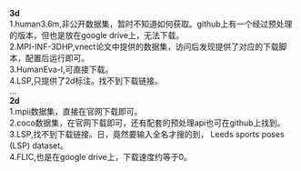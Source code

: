 **3d**  
1.human3.6m,非公开数据集，暂时不知道如何获取。github上有一个经过预处理的版本，但也是放在google drive上，无法下载。    
2.MPI-INF-3DHP,vnect论文中提供的数据集，访问后发现提供了对应的下载脚本，配置后运行即可。  
3.HumanEva-I,可直接下载。  
4.LSP,只提供了2d标注。找不到下载链接。    
...  
**2d**  
1.mpii数据集，直接在官网下载即可。  
2.coco数据集，在官网下载即可，还有配套的预处理api也可在github上找到。  
3.LSP,找不到下载链接。日，竟然要输入全名才搜的到， Leeds sports poses (LSP) dataset。  
4.FLIC,也是在google drive上，下载速度约等于0。  